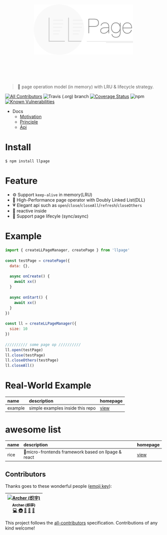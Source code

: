 <h1 align="center">
  <br>
	<img width="320" src="media/logo.png" alt="llpage">
  <br>
  <br>
  <br>
</h1>

> 🚀 page operation model (in memory) with LRU & lifecycle strategy.

[![All Contributors](https://img.shields.io/badge/all_contributors-1-orange.svg)](#contributors) ![Travis (.org) branch](https://img.shields.io/travis/qddegtya/llpage/master.svg) [![Coverage Status](https://coveralls.io/repos/github/qddegtya/llpage/badge.svg?branch=master)](https://coveralls.io/github/qddegtya/llpage?branch=master) ![npm](https://img.shields.io/npm/v/llpage.svg) [![Known Vulnerabilities](https://snyk.io/test/github/qddegtya/llpage/badge.svg)](https://snyk.io/test/github/qddegtya/llpage)

* Docs
  * [Motivation](./docs/motivation.md)
  * [Principle](./docs/principle.md)
  * [Api](./docs/api.md)

# Install

```
$ npm install llpage
```

# Feature

* ⚙️ Support `keep-alive` in memory(LRU)
* 🚀 High-Performance page operator with Doubly Linked List(DLL)
* 💗 Elegant api such as `open`/`close`/`closeAll`/`refresh`/`closeOthers`
* 👀 reactive inside
* 📱 Support page lifecyle (sync/async)

# Example

```javascript
import { createLLPageManager, createPage } from 'llpage'

const testPage = createPage({
  data: {},

  async onCreate() {
    await xx()
  }

  async onStart() {
    await xx()
  }
})

const ll = createLLPageManager({
  size: 10
})

////////// some page op //////////
ll.open(testPage)
ll.close(testPage)
ll.closeOthers(testPage)
ll.closeAll()
```

# Real-World Example

|name|description|homepage|
|:--|:--|:--|
|example|simple examples inside this repo|[view](./examples/README.md)|

# awesome list

|name|description|homepage|
|:--|:--|:--|
|rice|🚧micro-frontends framework based on llpage & react|[view](https://github.com/qddegtya/rice)|

## Contributors

Thanks goes to these wonderful people ([emoji key](https://github.com/all-contributors/all-contributors#emoji-key)):

<!-- ALL-CONTRIBUTORS-LIST:START - Do not remove or modify this section -->
<!-- prettier-ignore -->
| [<img src="https://avatars2.githubusercontent.com/u/773248?v=4" width="100px;" alt="Archer (炽宇)"/><br /><sub><b>Archer (炽宇)</b></sub>](http://xiaoa.name)<br />[💻](https://github.com/qddegtya/llpage/commits?author=qddegtya "Code") [🚇](#infra-qddegtya "Infrastructure (Hosting, Build-Tools, etc)") [🚧](#maintenance-qddegtya "Maintenance") [🎨](#design-qddegtya "Design") [📖](https://github.com/qddegtya/llpage/commits?author=qddegtya "Documentation") |
| :---: |
<!-- ALL-CONTRIBUTORS-LIST:END -->

This project follows the [all-contributors](https://github.com/all-contributors/all-contributors) specification. Contributions of any kind welcome!
